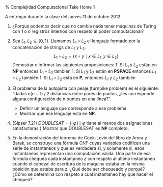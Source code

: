 % Complejidad Computacional
  Take Home 1

A entregar durante la clase del jueves 11 de octubre 2012.

1. ¿Porqué podemos decir que no cambia nada tener máquinas de Turing
   con $1$ o $n$ registros internos con respeto al poder computacional?

1. Sea $L_1, L_2 \subseteq\{0,1\}$. Llamamos $L_1 \circ L_2$ el lenguaje
   formado por la concatenación de strings de $L_1$ y $L_2$:
   $$L_1 \circ L_2 = \{ x \circ y \mid x \in L_1 , y \in L_2 \}$$
   Demostrar o infirmar las siguientes proposiciones:
       1. Si $L_1$ y $L_2$ están en **NP** entonces $L_1 \circ L_2$ también
       1. Si $L_1$ y $L_2$ están en **PSPACE** entonces $L_1 \circ L_2$ también
       1. Si $L_1 \circ L_2$ está en **P**, entonces $L_1$ y $L_2$ también

1. El problema de la autopista con peaje (turnpike problem) es el siguiente:
   "dadas n(n − 1) / 2 distancias entre pares de puntos,
   ¿les corresponde alguna configuración de n puntos en una línea?".
    * Definir un lenguaje que corresponde a ese problema.
    * Mostrar que ese lenguaje está en **NP**.

1. (Sipser 7.21) $DOUBLESAT= \{ \lfloor \varphi \rfloor \mid \varphi$ tiene
   al menos dos asignaciones satisfactoras $\}$
   Mostrar que DOUBLESAT es **NP** completo.

1. En la demostración del teorema de Cook-Levin del libro de Arora y Barak,
   se construye una fórmula CNF cuyas variables codifican una serie de
   instantaneos y que es verdadera si, y solamente si, esos instantaneos
   representan una computación valida.
   Una parte de esa formula chequea cada instantaneo $z$ con respeto al
   último instantaneo cuando el cabezal de escritura de la máquina estaba en la misma
   posición que estaba para $z$. ¿Qué debe ser chequeado y porqué?
   ¿Cómo se determina con respeto a cual instantaneo hay que hacer el
   chequeo?


